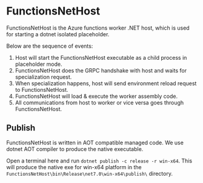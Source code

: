 # FunctionsNetHost

FunctionsNetHost is the Azure functions worker .NET host, which is used for starting a dotnet isolated placeholder.

Below are the sequence of events:

1. Host will start the FunctionsNetHost executable as a child process in placeholder mode.
2. FunctionsNetHost does the GRPC handshake with host and waits for specialization request.
3. When specialization happens, host will send environment reload request to FunctionsNetHost.
4. FunctionsNetHost will load & execute the worker assembly code.
5. All communications from host to worker or vice versa goes through FunctionsNetHost.


## Publish

FunctionsNetHost is written in AOT compatible managed code. We use dotnet AOT compiler to produce the native executable.

Open a terminal here and run `dotnet publish -c release -r win-x64`. This will produce the native exe for win-x64 platform in the `FunctionsNetHost\bin\Release\net7.0\win-x64\publish\` directory.
